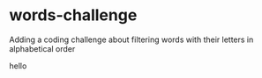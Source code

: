 # words-challenge
Adding a coding challenge about filtering words with their letters in alphabetical order

hello